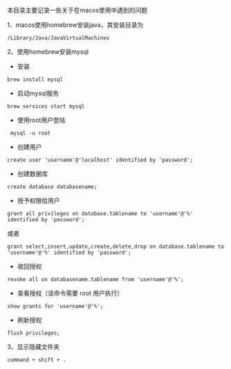 本目录主要记录一些关于在macos使用中遇到的问题

1、macos使用homebrew安装java，其安装目录为

```
/Library/Java/JavaVirtualMachines
```

2、使用homebrew安装mysql

- 安装

```
brew install mysql
```

- 启动mysql服务

```
brew services start mysql
```

- 使用root用户登陆

```
 mysql -u root
```

- 创建用户

```
create user 'username'@'localhost' identified by 'password';
```

- 创建数据库

```
create database databasename;
```

- 授予权限给用户

```
grant all privileges on database.tablename to 'username'@'%' identified by 'password';
```
或者
```
grant select,insert,update,create,delete,drop on database.tablename to 'username'@'%' identified by 'password';
```

- 收回授权
```
revoke all on databasename.tablename from 'username'@'%';
```

- 查看授权（该命令需要 root 用户执行）
```
show grants for 'username'@'%';
```

- 刷新授权
```
flush privileges;
```

3、显示隐藏文件夹

```
command + shift + .
```
